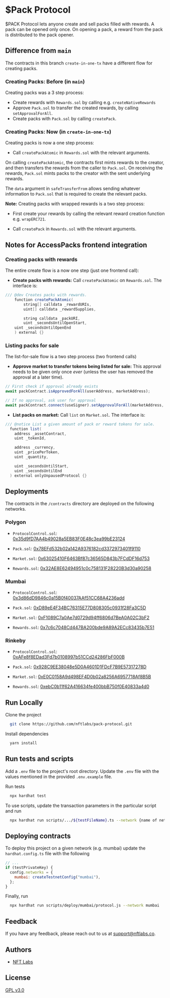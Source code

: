# $Pack Protocol

$PACK Protocol lets anyone create and sell packs filled with rewards. A pack can be opened only once. On opening a pack, a reward 
from the pack is distributed to the pack opener.

## Difference from `main`
The contracts in this branch `create-in-one-tx` have a different flow for creating packs.

### Creating Packs: Before (in `main`)
Creating packs was a 3 step process:
- Create rewards with `Rewards.sol` by calling e.g. `createNativeRewards`
- Approve `Pack.sol` to transfer the created rewards, by calling `setApprovalForAll`.
- Create packs with `Pack.sol` by calling `createPack`.

### Creating Packs: Now (in `create-in-one-tx`)
Creating packs is now a one step process:
- Call `createPackAtomic` in `Rewards.sol` with the relevant arguments.

On calling `createPackAtomic`, the contracts first mints rewards to the creator, and then transfers the rewards from the caller to `Pack.sol`. On receiving the rewards, `Pack.sol` mints packs to the creator with the sent underlying rewards.

The `data` argument in `safeTransferFrom` allows sending whatever information to `Pack.sol` that is required to create the relevant packs.

**Note:** Creating packs with wrapped rewards is a two step process:
- First create your rewards by calling the relevant reward creation function e.g. `wrapERC721`.

- Call `createPack` in `Rewards.sol` with the relevant arguments.

## Notes for AccessPacks frontend integration

### Creating packs with rewards

The entire create flow is a now one step (just one frontend call):
- **Create packs with rewards:** Call `createPackAtomic` on `Rewards.sol`. The interface is:

```java
/// @dev Creates packs with rewards.
	function createPackAtomic(
		string[] calldata _rewardURIs,
		uint[] calldata _rewardSupplies,

		string calldata _packURI,
		uint _secondsUntilOpenStart,
    uint _secondsUntilOpenEnd
	) external {}
```

### Listing packs for sale

The list-for-sale flow is a two step process (two frontend calls)
- **Approve market to transfer tokens being listed for sale:** This approval needs to be given only once *ever* (unless the user has removed the approval at a later time).

```javascript
// First check if approval already exists
await packContract.isApprovedForAll(userAddress, marketAddress);

// If no approval, ask user for approval
await packContract.connect(useSigner).setApprovalForAll(marketAddress, true)
```

- **List packs on market:** Call `list` on `Market.sol`. The interface is:

```java
/// @notice List a given amount of pack or reward tokens for sale.
  function list(
    address _assetContract, 
    uint _tokenId,

    address _currency,
    uint _pricePerToken,
    uint _quantity,

    uint _secondsUntilStart,
    uint _secondsUntilEnd
  ) external onlyUnpausedProtocol {}
```
## Deployments
The contracts in the `/contracts` directory are deployed on the following networks.


### Polygon
- `ProtocolControl.sol`: [0x35d9fD7AA4b49028a5EB83F0E48c3ea99bE23124](https://polygonscan.com/address/0x35d9fD7AA4b49028a5EB83F0E48c3ea99bE23124#code)

- `Pack.sol`: [0x78EFd532b02a142A9376182cd3372973401f9110](https://polygonscan.com/address/0x78EFd532b02a142A9376182cd3372973401f9110#code)

- `Market.sol`: [0x63025410F6463Bf87c36565D843b7FCdDF16d753](https://polygonscan.com/address/0x63025410F6463Bf87c36565D843b7FCdDF16d753#code)

- `Rewards.sol`: [0x32AE8E62494951c0c758131F28220B3d30a90258](https://polygonscan.com/address/0x32AE8E62494951c0c758131F28220B3d30a90258#code)

### Mumbai
- `ProtocolControl.sol`: [0x3d86dD9846c0a15B0f40037AAf51CC68A4236add](https://mumbai.polygonscan.com/address/0x3d86dD9846c0a15B0f40037AAf51CC68A4236add#code)

- `Pack.sol`: [0xD89eE4F34BC76315E77D808305c0931f28Fa3C5D](https://mumbai.polygonscan.com/address/0xD89eE4F34BC76315E77D808305c0931f28Fa3C5D#code)

- `Market.sol`: [0xF1089C7a0Ae7d0729d94ff6806d7BeA0A02C3bF2](https://mumbai.polygonscan.com/address/0xF1089C7a0Ae7d0729d94ff6806d7BeA0A02C3bF2#code)

- `Rewards.sol`: [0x7c6c7048Cd447BA200bde9A89A2ECc83435b7E51](https://mumbai.polygonscan.com/address/0x7c6c7048Cd447BA200bde9A89A2ECc83435b7E51#code)

### Rinkeby

- `ProtocolControl.sol`: [0xAFe8f8EDad3Fd7b0108997b51CCd24286FbF000B](https://rinkeby.etherscan.io/address/0xAFe8f8EDad3Fd7b0108997b51CCd24286FbF000B#code)

- `Pack.sol`: [0x928C9EE38048e5D0A4601D1FDcF7B9E57317278D](https://rinkeby.etherscan.io/address/0x928C9EE38048e5D0A4601D1FDcF7B9E57317278D#code)

- `Market.sol`: [0xE0C0158A9d498EF4D0b02a8256A6957718Af8B5B](https://rinkeby.etherscan.io/address/0xE0C0158A9d498EF4D0b02a8256A6957718Af8B5B#code)

- `Rewards.sol`: [0xebC0b11f62A416634fe400bbB750f0E40833a4d0](https://rinkeby.etherscan.io/address/0xebC0b11f62A416634fe400bbB750f0E40833a4d0#code)

## Run Locally

Clone the project

```bash
  git clone https://github.com/nftlabs/pack-protocol.git
```

Install dependencies

```bash
  yarn install
```

## Run tests and scripts

Add a `.env` file to the project's root directory. Update the `.env` file with the values mentioned in the provided `.env.example` file.

Run tests

```bash
  npx hardhat test
```

To use scripts, update the transaction parameters in the particular script and run

```bash
  npx hardhat run scripts/.../${testFileName}.ts --network {name of network}
```
  
## Deploying contracts

To deploy this project on a given network (e.g. mumbai) update the `hardhat.config.ts` file with the following

```javascript
// ...
if (testPrivateKey) {
  config.networks = {
    mumbai: createTestnetConfig("mumbai"),
  };
}
```

Finally, run 

```bash
  npx hardhat run scripts/deploy/mumbai/protocol.js --network mumbai
```
  
## Feedback

If you have any feedback, please reach out to us at support@nftlabs.co.

## Authors

- [NFT Labs](https://github.com/nftlabs)

  
## License

[GPL v3.0](https://choosealicense.com/licenses/gpl-3.0/)
